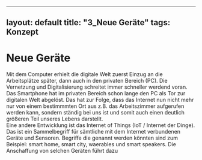  ---
layout: default
title: "3_Neue Geräte"
tags: Konzept
---

# Neue Geräte  
Mit dem Computer erhielt die digitale Welt zuerst Einzug an die Arbeitsplätze später, dann auch in den privaten Bereich (PC). Die Vernetzung und Digitalisierung schreitet immer schneller werdend voran. Das Smartphone hat im privaten Bereich schon lange den PC als Tor zur digitalen Welt abgelöst. Das hat zur Folge, dass das Internet nun nicht mehr nur von einem bestimmmten Ort aus z.B. das Arbeitszimmer aufgerufen werden kann, sondern ständig bei uns ist und somit auch einen deutlich größeren Teil unseres Lebens darstellt.  
Eine andere Entwicklung ist das Internet of Things (IoT / Internet der Dinge). Das ist ein Sammelbegriff für sämtliche mit dem Internet verbundenen Geräte und Sensoren. Begriffe die genannt werden könnten sind zum Beispiel: smart home, smart city, waerables und smart speakers. Die Anschaffung von selchen Geräten führt dazu
